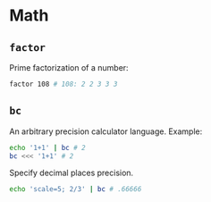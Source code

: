# Math

## `factor`

Prime factorization of a number:

```bash
factor 108 # 108: 2 2 3 3 3
```

## `bc`

An arbitrary precision calculator language.
Example:

```bash
echo '1+1' | bc # 2
bc <<< '1+1' # 2
```

Specify decimal places precision.

```bash
echo 'scale=5; 2/3' | bc # .66666
```
